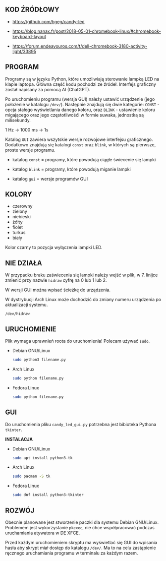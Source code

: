 ## KOD ŹRÓDŁOWY
* https://github.com/hgeg/candy-led

* https://blog.nanax.fr/post/2018-05-01-chromebook-linux/#chromebook-keyboard-layout

* https://forum.endeavouros.com/t/dell-chromebook-3180-activity-light/33895

## PROGRAM
Programy są w języku Python, które umożliwiają sterowanie lampką LED na klapie laptopa. Główna część kodu pochodzi ze źródeł. Interfejs graficzny został napisany za pomocą AI (ChatGPT).

Po uruchomieniu programu (wersja GUI) należy ustawić urządzenie (jego położenie w katalogu ```/dev/```). Następnie znajdują się dwie kategorie: ```CONST``` - opcja stałego wyświetlania danego koloru, oraz ```BLINK``` - ustawienie koloru migającego oraz jego częstotliwośći w formie suwaka, jednostką są milisekundy.

1 Hz -> 1000 ms -> 1s

Katalog ```GUI``` zawiera wszytskie wersje rozwojowe interfejsu graficznego. Dodatkowo znajdują się katalogi ```const``` oraz ```blink```, w których są pierwsze, proste wersje programu.

* katalog ```const``` = programy, które powodują ciągłe świecenie się lampki

* katalog ```blink``` = programy, które powodują miganie lampki

* katalog ```gui``` = wersje programów GUI

## KOLORY
* czerowny
* zielony
* niebieski
* żółty
* fiolet
* turkus
* biały

Kolor czarny to pozycja wyłączenia lampki LED.

## NIE DZIAŁA
W przypadku braku zaświecenia się lampki należy wejść w plik, w 7. linijce zmienić przy nazwie ```hidraw``` cyfrę na 0 lub 1 lub 2.

W wersji GUI można wpisać ścieżkę do urządzenia.

W dystrybucji Arch Linux może dochodzić do zmiany numeru urządzenia po aktualizacji systemu.

```/dev/hidraw```

## URUCHOMIENIE
Plik wymaga uprawnień roota do uruchomienia! Polecam używać ```sudo```.
* Debian GNU/Linux
  ```sh
  sudo python3 filename.py
  ```

* Arch Linux
  ```sh
  sudo python filename.py
  ```

* Fedora Linux
  ```sh
  sudo python filename.py
  ```

## GUI
Do uruchomienia pliku ```candy_led_gui.py``` potrzebna jest bibioteka Pythona ```tkinter```.

**INSTALACJA**

* Debian GNU/Linux

  ```sh
  sudo apt install python3-tk
  ```
  
* Arch Linux

  ```sh
  sudo pacman -S tk
  ```

* Fedora Linux

  ```sh
  sudo dnf install python3-tkinter
  ```

## ROZWÓJ
Obecnie planowane jest stworzenie paczki dla systemu Debian GNU/Linux. Problemem jest wykorzystanie ```pkexec```, nie chce współpracować podczas uruchamiania atywatora w DE XFCE.

Przed każdym uruchomieniem skryptu ma wyświetlać się GUI do wpisania hasła aby skrypt miał dostęp do katalogu ```/dev/```. Ma to na celu zastąpienie ręcznego uruchamiania programu w terminalu za każdym razem.
